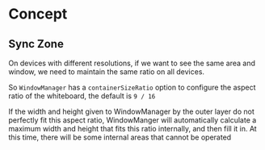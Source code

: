 # Concept

## Sync Zone

On devices with different resolutions, if we want to see the same area and window, we need to maintain the same ratio on all devices.

So `WindowManager` has a `containerSizeRatio` option to configure the aspect ratio of the whiteboard, the default is `9 / 16`

If the width and height given to WindowManager by the outer layer do not perfectly fit this aspect ratio, WindowManger will automatically calculate a maximum width and height that fits this ratio internally, and then fill it in. At this time, there will be some internal areas that cannot be operated

